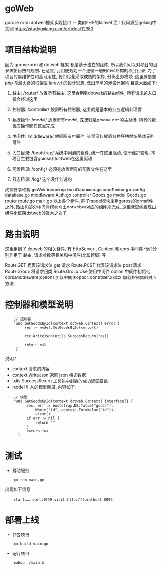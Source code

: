 # goWeb
gorose orm+dotweb框架实现接口 -- 类似PHP的laravel
注：代码源至golang中文网 https://studygolang.com/articles/12383
# 项目结构说明
因为 gorose orm 和 dotweb 框架 都是基于独立的组件, 所以我们可以对项目的目录做出自由的规划.
在这里, 我们便规划一个遵循一般的mvc结构的项目目录.
为了项目的易维护性和高可用性, 我们尽量采取成熟的架构, 分离业务模块, 这里就借鉴 php 界最火爆的框架拉 laravel 的设计思想, 做出简单的涉设计架构
目录大致如下:

1. 路由: /router/
放置所有路由, 这里会用到dotweb的路由组件, 所有请求的入口都会经过这里

2. 控制器: /controller/
放置所有控制器, 这里就是基本的业务逻辑处理曾

3. 数据操作: /model/
放置所有model, 这里就是gorose orm的主战场, 所有的数据库操作都在这里完成

4. 中间件: /middleware/
放置所有中间件, 这里可以放置各种狂拽酷炫吊炸天的组件

5. 入口目录: /bootstrap/
系统中用到的组件, 统一在这里驱动, 便于维护管理, 本项目主要包含gorose和dotweb在这里驱动

6. 配置目录: /config/
必须是放置所有的配置文件在这里

7. 日志目录: /log/
这个没什么说的

成型目录结构
goWeb
    bootstrap
        bootDatabase.go
        bootRouter.go
    config
        database.go
    middleware
        Auth.go
    controller
        Goods.go
    model
        Goods.go
    router
        route.go
    main.go
以上各个组件, 除了model模块采用gorose的orm组件之外, 路由和部分中间件模块均由dotweb中对应的组件来完成, 这里就更能提现出组件化框架dotweb的强大之处了

# 路由说明
  这里用到了 dotweb 的相关组件, 有 HttpServer , Context 和 cors 中间件
  他们分别作用于 路由, 请求参数等相关和中间件(比如跨域) 等

  Route.GET 代表该请求位 get 请求
  Route.POST 代表该请求位 post 请求
  Route.Group 将请求归类
  Route.Group.Use 使用中间件
  option 中间件初始化
  cors.Middleware(option) 加载中间件option
  controller.xxxxx 加载控制器的对应方法

# 控制器和模型说明
````
    // 控制器
    func GetGoodsById(context dotweb.Context) error {
         res := model.GetGoodsById(context)

         ctx.WriteJson(utils.SuccessReturn(res))

         return nil
     }
````
说明：
- context 请求的内容
- context.WriteJson 返回 json 格式数据
- utils.SuccessReturn 工具包中封装的成功返回函数
- model 引入的模型目录, 内容如下:

````
    // 模型
    func GetGoodsById(context dotweb.Context) interface{} {
          res, err := bootstrap.DB.Table("goods").
              Where("id", context.FormValue("id")).
              First()
          if err != nil {
              return ""
          }
          return res
      }
````

# 测试
- 启动服务
````
    go run main.go
````
出现如下信息
````
    start……，port:8099,visit:http://localhost:8099
````

# 部署上线
- 打包项目
````
    go build main.go
````
- 运行项目
````
    nohup ./main &
````
